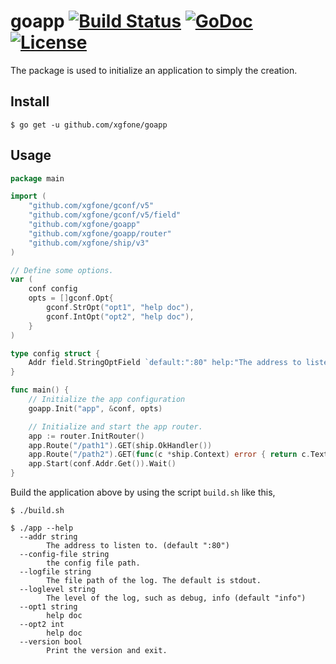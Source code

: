 # goapp [![Build Status](https://travis-ci.org/xgfone/goapp.svg?branch=master)](https://travis-ci.org/xgfone/goapp) [![GoDoc](https://godoc.org/github.com/xgfone/goapp?status.svg)](http://godoc.org/github.com/xgfone/goapp) [![License](https://img.shields.io/badge/License-Apache%202.0-blue.svg?style=flat-square)](https://raw.githubusercontent.com/xgfone/goapp/master/LICENSE)

The package is used to initialize an application to simply the creation.

## Install
```shell
$ go get -u github.com/xgfone/goapp
```

## Usage
```go
package main

import (
	"github.com/xgfone/gconf/v5"
	"github.com/xgfone/gconf/v5/field"
	"github.com/xgfone/goapp"
	"github.com/xgfone/goapp/router"
	"github.com/xgfone/ship/v3"
)

// Define some options.
var (
	conf config
	opts = []gconf.Opt{
		gconf.StrOpt("opt1", "help doc"),
		gconf.IntOpt("opt2", "help doc"),
	}
)

type config struct {
	Addr field.StringOptField `default:":80" help:"The address to listen to."`
}

func main() {
	// Initialize the app configuration
	goapp.Init("app", &conf, opts)

	// Initialize and start the app router.
	app := router.InitRouter()
	app.Route("/path1").GET(ship.OkHandler())
	app.Route("/path2").GET(func(c *ship.Context) error { return c.Text(200, "OK") })
	app.Start(conf.Addr.Get()).Wait()
}
```

Build the application above by using the script `build.sh` like this,
```shell
$ ./build.sh
```

```shell
$ ./app --help
  --addr string
        The address to listen to. (default ":80")
  --config-file string
        the config file path.
  --logfile string
        The file path of the log. The default is stdout.
  --loglevel string
        The level of the log, such as debug, info (default "info")
  --opt1 string
        help doc
  --opt2 int
        help doc
  --version bool
        Print the version and exit.
```
